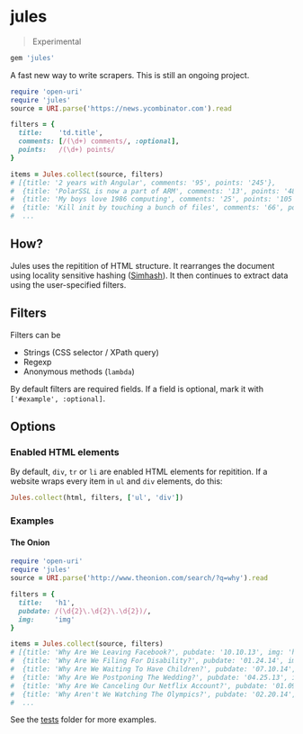 # jules
> Experimental
~~~ruby
gem 'jules'
~~~

A fast new way to write scrapers.
This is still an ongoing project.

~~~ruby
require 'open-uri'
require 'jules'
source = URI.parse('https://news.ycombinator.com').read

filters = {
  title:    'td.title',
  comments: [/(\d+) comments/, :optional],
  points:   /(\d+) points/
}

items = Jules.collect(source, filters)
# [{title: '2 years with Angular', comments: '95', points: '245'},
#  {title: 'PolarSSL is now a part of ARM', comments: '13', points: '48'},
#  {title: 'My boys love 1986 computing', comments: '25', points: '105'},
#  {title: 'Kill init by touching a bunch of files', comments: '66', points: '102'},
#  ...
~~~

## How?

Jules uses the repitition of HTML structure. It rearranges the document using locality sensitive hashing ([Simhash](http://matpalm.com/resemblance/simhash/)). It then continues to extract data using the user-specified filters.

## Filters

Filters can be
- Strings (CSS selector / XPath query)
- Regexp
- Anonymous methods (`lambda`)

By default filters are required fields. If a field is optional, mark it with `['#example', :optional]`.

## Options

### Enabled HTML elements
By default, `div`, `tr` or `li` are enabled HTML elements for repitition. If a website wraps every item in `ul` and `div` elements, do this:

~~~ruby
Jules.collect(html, filters, ['ul', 'div'])
~~~

### Examples
#### The Onion
~~~ruby
require 'open-uri'
require 'jules'
source = URI.parse('http://www.theonion.com/search/?q=why').read

filters = {
  title:   'h1',
  pubdate: /(\d{2}\.\d{2}\.\d{2})/,
  img:     'img'
}

items = Jules.collect(source, filters)
# [{title: 'Why Are We Leaving Facebook?', pubdate: '10.10.13', img: 'http://o.onionstatic.com/images/23/23823/16x9/350.jpg?0553'},
#  {title: 'Why Are We Filing For Disability?', pubdate: '01.24.14', img: 'http://o.onionstatic.com/images/25/25070/16x9/350.jpg?8738'},
#  {title: 'Why Are We Waiting To Have Children?', pubdate: '07.10.14', img: 'http://o.onionstatic.com/images/26/26746/16x9/350.jpg?7206'},
#  {title: 'Why Are We Postponing The Wedding?', pubdate: '04.25.13', img: '/images/21/21801/16x9/350.jpg?8189'},
#  {title: 'Why Are We Canceling Our Netflix Account?', pubdate: '01.09.14', img: 'http://o.onionstatic.com/images/24/24668/16x9/350.jpg?3803'},
#  {title: 'Why Aren't We Watching The Olympics?', pubdate: '02.20.14', img: 'http://o.onionstatic.com/images/25/25345/16x9/350.jpg?2178'},
#  ...
~~~

See the [tests](test/) folder for more examples.
